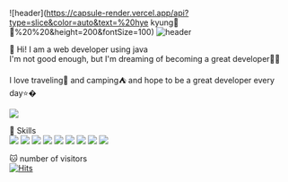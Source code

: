 ![header](https://capsule-render.vercel.app/api?type=slice&color=auto&text=%20hye kyung🐶👋%20%20&height=200&fontSize=100)
![header](https://capsule-render.vercel.app/api?type=slice&color=auto&text=%20HyeKyung%20%20&height=200&fontSize=100)

🙋 Hi! I am a web developer using java<br>
I'm not good enough, but I'm dreaming of becoming a great developer🐣😎

I love traveling🛫 and camping⛺ and hope to be a great developer every day⭐�

<img src="https://img.shields.io/badge/parkhye10041233@gmail.com-EA4335?style=flat-square&logo=parkhye10041233@gmail.com&logoColor=white"/>



💪  Skills
<br>
<img src="https://img.shields.io/badge/Java-007396?style=flat-square&logo=Java&logoColor=white"/>
<img src="https://img.shields.io/badge/HTML5-E34F26?style=flat-square&logo=HTML5&logoColor=white"/>
<img src="https://img.shields.io/badge/Jquery-0769AD?style=flat-square&logo=Jquery&logoColor=white"/>
<img src="https://img.shields.io/badge/JavaScript-F7DF1E?style=flat-square&logo=JavaScript&logoColor=white"/>
<img src="https://img.shields.io/badge/CSS3-1572B6?style=flat-square&logo=CSS3&logoColor=white"/>
<img src="https://img.shields.io/badge/Spring-6DB33F?style=flat-square&logo=Spring&logoColor=white"/>
<img src="https://img.shields.io/badge/Eclipse-2C2255?style=flat-square&logo=Eclipse&logoColor=white"/>
<img src="https://img.shields.io/badge/Mysql-4479A1?style=flat-square&logo=Mysql&logoColor=white"/>
<img src="https://img.shields.io/badge/AWS-232F3E?style=flat-square&logo=AWS&logoColor=white"/>
<br>

🐱 number of visitors <br>
[![Hits](https://hits.seeyoufarm.com/api/count/incr/badge.svg?url=https%3A%2F%2Fgithub.com%2Fhyeral94%2Fhyeral94.git&count_bg=%2379C83D&title_bg=%23555555&icon=github.svg&icon_color=%23E7E7E7&title=Github&edge_flat=false)](https://hits.seeyoufarm.com)
